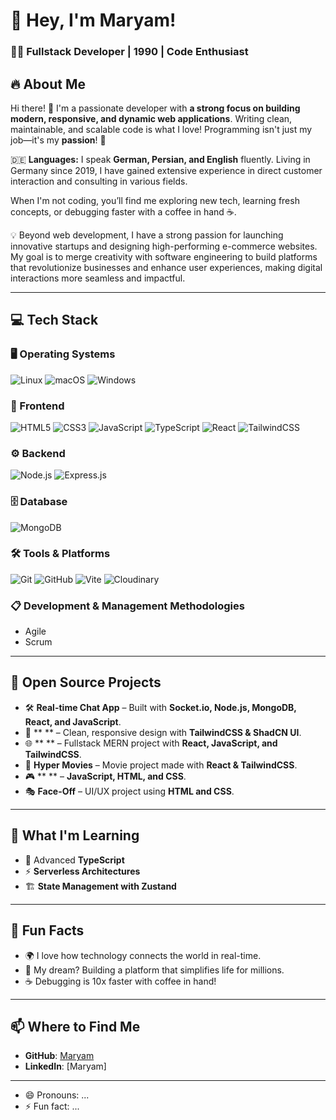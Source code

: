 # 🌟 Hey, I'm Maryam!  

### 👩‍💻 Fullstack Developer | 1990 | Code Enthusiast  

## 🔥 About Me  
Hi there! 👋 I'm a passionate developer with **a strong focus on building modern, responsive, and dynamic web applications**. Writing clean, maintainable, and scalable code is what I love! Programming isn't just my job—it's my **passion**! 🚀  

🇩🇪 **Languages:** I speak **German, Persian, and English** fluently. Living in Germany since 2019, I have gained extensive experience in direct customer interaction and consulting in various fields.  

When I'm not coding, you’ll find me exploring new tech, learning fresh concepts, or debugging faster with a coffee in hand ☕.  

💡 Beyond web development, I have a strong passion for launching innovative startups and designing high-performing e-commerce websites. My goal is to merge creativity with software engineering to build platforms that revolutionize businesses and enhance user experiences, making digital interactions more seamless and impactful.

---  

## 💻 Tech Stack  

### 🖥 Operating Systems  
<p>
   <img alt="Linux" src="https://img.shields.io/badge/Linux-FCC624?style=for-the-badge&logo=linux&logoColor=black" />
   <img alt="macOS" src="https://img.shields.io/badge/mac%20os-000000?style=for-the-badge&logo=macos&logoColor=F0F0F0" />
   <img alt="Windows" src="https://img.shields.io/badge/Windows-0078D6?style=for-the-badge&logo=windows&logoColor=white" />
</p>

### 🎨 Frontend  
<p>
   <img alt="HTML5" src="https://img.shields.io/badge/-HTML5-E34F26?style=flat-square&logo=html5&logoColor=white" />
   <img alt="CSS3" src="https://img.shields.io/badge/css3-%231572B6.svg?style=for-the-badge&logo=css3&logoColor=white" />
   <img alt="JavaScript" src="https://img.shields.io/badge/javascript-%23323330.svg?style=for-the-badge&logo=javascript&logoColor=%23F7DF1E" />
   <img alt="TypeScript" src="https://img.shields.io/badge/-TypeScript-007ACC?style=flat-square&logo=typescript&logoColor=white" />
   <img alt="React" src="https://img.shields.io/badge/-React-45b8d8?style=flat-square&logo=react&logoColor=white" />
   <img alt="TailwindCSS" src="https://img.shields.io/badge/tailwindcss-%2338B2AC.svg?style=for-the-badge&logo=tailwind-css&logoColor=white" />
</p>

### ⚙️ Backend  
<p>
   <img alt="Node.js" src="https://img.shields.io/badge/-Nodejs-43853d?style=flat-square&logo=Node.js&logoColor=white" />
   <img alt="Express.js" src="https://img.shields.io/badge/express.js-%23404d59.svg?style=for-the-badge&logo=express&logoColor=%2361DAFB" />
</p>

### 🗄 Database  
<p>
   <img alt="MongoDB" src="https://img.shields.io/badge/-MongoDB-13aa52?style=flat-square&logo=mongodb&logoColor=white" />
</p>

### 🛠 Tools & Platforms  
<p>
   <img alt="Git" src="https://img.shields.io/badge/-Git-F05032?style=flat-square&logo=git&logoColor=white" />
   <img alt="GitHub" src="https://img.shields.io/badge/github-%23121011.svg?style=for-the-badge&logo=github&logoColor=white" />
   <img alt="Vite" src="https://img.shields.io/badge/vite-%23646CFF.svg?style=for-the-badge&logo=vite&logoColor=white" />
   <img alt="Cloudinary" src="https://img.shields.io/badge/-Cloudinary-3448C5?style=flat-square&logo=cloudinary&logoColor=white" />
</p>

### 📋 Development & Management Methodologies  
- Agile  
- Scrum  

---  

## 📂 Open Source Projects  

- 🛠 **Real-time Chat App** – Built with **Socket.io, Node.js, MongoDB, React, and JavaScript**.  
- 🚀 ** ** – Clean, responsive design with **TailwindCSS & ShadCN UI**.  
- 🌐 ** ** – Fullstack MERN project with **React, JavaScript, and TailwindCSS**.  
- 🎥 **Hyper Movies** – Movie project made with **React & TailwindCSS**.  
- 🎮 ** ** –  **JavaScript, HTML, and CSS**.  
- 🎭 **Face-Off** – UI/UX project using **HTML and CSS**.  

---  

## 🌱 What I'm Learning  

- 📌 Advanced **TypeScript**  
- ⚡ **Serverless Architectures**  
- 🏗 **State Management with Zustand**  

---  

## 📌 Fun Facts  
- 🌍 I love how technology connects the world in real-time.  
- 🚀 My dream? Building a platform that simplifies life for millions.  
- ☕ Debugging is 10x faster with coffee in hand!  

---  

## 📫 Where to Find Me  
- **GitHub**: [Maryam]([https://github.com/](https://github.com/mari-rj))  
- **LinkedIn**: [Maryam]  

---  

- 😄 Pronouns: ...
- ⚡ Fun fact: ...

<!---
mari-rj/mari-rj is a ✨ special ✨ repository because its `README.md` (this file) appears on your GitHub profile.
You can click the Preview link to take a look at your changes.
--->
